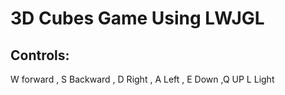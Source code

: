 # 3D Cubes Game Using LWJGL

## Controls:
W forward , S Backward , D Right , A Left , E Down ,Q UP  L Light
